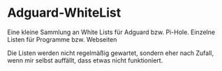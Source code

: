# Adguard-WhiteList

Eine kleine Sammlung an White Lists für Adguard bzw. Pi-Hole.
Einzelne Listen für Programme bzw. Webseiten

Die Listen werden nicht regelmäßig gewartet, sondern eher nach Zufall, wenn mir selbst auffällt, dass etwas nicht funktioniert.
